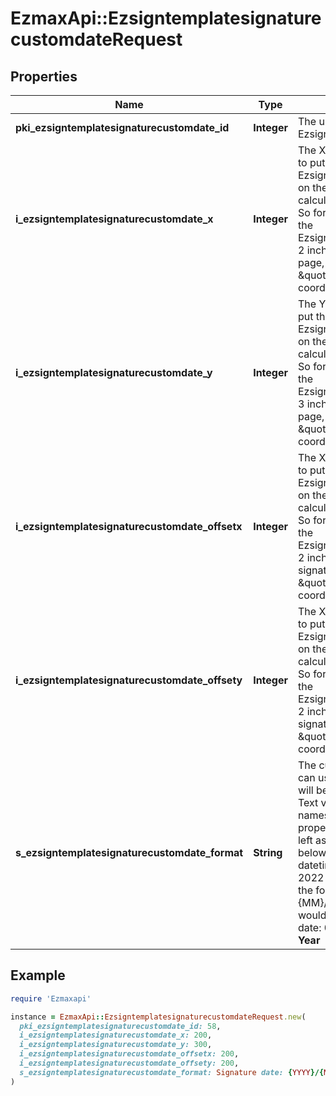 # EzmaxApi::EzsigntemplatesignaturecustomdateRequest

## Properties

| Name | Type | Description | Notes |
| ---- | ---- | ----------- | ----- |
| **pki_ezsigntemplatesignaturecustomdate_id** | **Integer** | The unique ID of the Ezsigntemplatesignaturecustomdate | [optional] |
| **i_ezsigntemplatesignaturecustomdate_x** | **Integer** | The X coordinate (Horizontal) where to put the Ezsigntemplatesignaturecustomdate on the page.  Coordinate is calculated at 100dpi (dot per inch). So for example, if you want to put the Ezsigntemplatesignaturecustomdate 2 inches from the left border of the page, you would use \&quot;200\&quot; for the X coordinate. | [optional] |
| **i_ezsigntemplatesignaturecustomdate_y** | **Integer** | The Y coordinate (Vertical) where to put the Ezsigntemplatesignaturecustomdate on the page.  Coordinate is calculated at 100dpi (dot per inch). So for example, if you want to put the Ezsigntemplatesignaturecustomdate 3 inches from the top border of the page, you would use \&quot;300\&quot; for the Y coordinate. | [optional] |
| **i_ezsigntemplatesignaturecustomdate_offsetx** | **Integer** | The X coordinate (Horizontal) where to put the Ezsigntemplatesignaturecustomdate on the page.  Coordinate is calculated at 100dpi (dot per inch). So for example, if you want to put the Ezsigntemplatesignaturecustomdate 2 inches from the left of the signature, you would use \&quot;200\&quot; for the X coordinate. | [optional] |
| **i_ezsigntemplatesignaturecustomdate_offsety** | **Integer** | The X coordinate (Horizontal) where to put the Ezsigntemplatesignaturecustomdate on the page.  Coordinate is calculated at 100dpi (dot per inch). So for example, if you want to put the Ezsigntemplatesignaturecustomdate 2 inches from the top of the signature, you would use \&quot;200\&quot; for the Y coordinate. | [optional] |
| **s_ezsigntemplatesignaturecustomdate_format** | **String** | The custom date format to use  You can use the codes below and they will be replaced at signature time. Text values like month and day names will be rendered in the proper language. Other text will be left as-is.  The codes examples below are based on the following datetime: Thursday, January 6, 2022 at 08:07:09 EST  For example, the format \&quot;Signature date: {MM}/{DD}/{YYYY} {hh}:{mm}\&quot; would become \&quot;Signature date: 01/06/2022 08:07\&quot;  **Year**  | Code | Example | | - | - | | {YYYY} | 2022 | | {YY} | 22 |  **Month**  | Code | Example | | - | - | | {MonthCapitalize} | Janvier | | {Month} | janvier | | {MM} | 01 | | {M} | 1 |  **Day**  | Code | Example | | - | - | | {DayCapitalize} | Jeudi | | {Day} | jeudi | | {DD} | 06 | | {D} | 6 |  **Hour**  | Code | Example | | - | - | | {hh} | 08 |  **Minute**  | Code | Example | | - | - | | {mm} | 07 |  **Second**  | Code | Example | | - | - | | {ss} | 09 |        **Timezone**  | Code | Example | | - | - | | {Z} | EST |       **Time**  | Code | Example | | - | - | | {Time} | 08:07:09 |   | {TimeZ} | 08:07:09 EST |     **Date**  | Code | Example | | - | - | | {Date} | 2022-01-06 |   | {DateText} | 1er Janvier 2022 |  **Full**  | Code | Example | | - | - | | {DateTime} | 2022-01-06 08:07:09 |   | {DateTimeZ} | 2022-01-06 08:07:09 EST |  |  |

## Example

```ruby
require 'Ezmaxapi'

instance = EzmaxApi::EzsigntemplatesignaturecustomdateRequest.new(
  pki_ezsigntemplatesignaturecustomdate_id: 58,
  i_ezsigntemplatesignaturecustomdate_x: 200,
  i_ezsigntemplatesignaturecustomdate_y: 300,
  i_ezsigntemplatesignaturecustomdate_offsetx: 200,
  i_ezsigntemplatesignaturecustomdate_offsety: 200,
  s_ezsigntemplatesignaturecustomdate_format: Signature date: {YYYY}/{MM}/{DD} {hh}:{mm}{ss} {Z}
)
```

